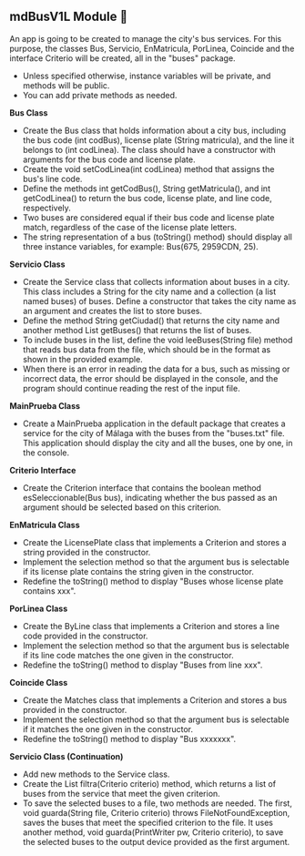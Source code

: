 ## mdBusV1L Module 🚌

An app is going to be created to manage the city's bus services.
For this purpose, the classes Bus, Servicio, EnMatricula, PorLinea, Coincide and the interface Criterio will be created, all in the "buses" package.

- Unless specified otherwise, instance variables will be private, and methods will be public.
- You can add private methods as needed. 

**Bus Class**
- Create the Bus class that holds information about a city bus, including the bus code (int codBus), license plate (String matricula), and the line it belongs to (int codLinea). The class should have a constructor with arguments for the bus code and license plate.
- Create the void setCodLinea(int codLinea) method that assigns the bus's line code.
- Define the methods int getCodBus(), String getMatricula(), and int getCodLinea() to return the bus code, license plate, and line code, respectively.
- Two buses are considered equal if their bus code and license plate match, regardless of the case of the license plate letters.
- The string representation of a bus (toString() method) should display all three instance variables, for example: Bus(675, 2959CDN, 25).

**Servicio Class**
- Create the Service class that collects information about buses in a city. This class includes a String for the city name and a collection (a list named buses) of buses. Define a constructor that takes the city name as an argument and creates the list to store buses.
- Define the method String getCiudad() that returns the city name and another method List<Bus> getBuses() that returns the list of buses.
- To include buses in the list, define the void leeBuses(String file) method that reads bus data from the file, which should be in the format as shown in the provided example.
- When there is an error in reading the data for a bus, such as missing or incorrect data, the error should be displayed in the console, and the program should continue reading the rest of the input file.

**MainPrueba Class**
- Create a MainPrueba application in the default package that creates a service for the city of Málaga with the buses from the "buses.txt" file. This application should display the city and all the buses, one by one, in the console.

**Criterio Interface**
- Create the Criterion interface that contains the boolean method esSeleccionable(Bus bus), indicating whether the bus passed as an argument should be selected based on this criterion.

**EnMatricula Class**
- Create the LicensePlate class that implements a Criterion and stores a string provided in the constructor.
- Implement the selection method so that the argument bus is selectable if its license plate contains the string given in the constructor.
- Redefine the toString() method to display "Buses whose license plate contains xxx".

**PorLinea Class**
- Create the ByLine class that implements a Criterion and stores a line code provided in the constructor.
- Implement the selection method so that the argument bus is selectable if its line code matches the one given in the constructor.
- Redefine the toString() method to display "Buses from line xxx".

**Coincide Class**
- Create the Matches class that implements a Criterion and stores a bus provided in the constructor.
- Implement the selection method so that the argument bus is selectable if it matches the one given in the constructor.
- Redefine the toString() method to display "Bus xxxxxxx".

**Servicio Class (Continuation)**
- Add new methods to the Service class.
- Create the List<Bus> filtra(Criterio criterio) method, which returns a list of buses from the service that meet the given criterion.
- To save the selected buses to a file, two methods are needed. The first, void guarda(String file, Criterio criterio) throws FileNotFoundException, saves the buses that meet the specified criterion to the file. It uses another method, void guarda(PrintWriter pw, Criterio criterio), to save the selected buses to the output device provided as the first argument.

